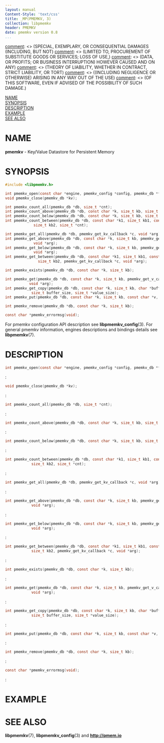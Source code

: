 ```yaml
---
layout: manual
Content-Style: 'text/css'
title: _MP(PMEMKV, 3)
collection: libpmemkv
header: PMEMKV
date: pmemkv version 0.8
...
```


[comment]: <> (Copyright 2019, Intel Corporation)

[comment]: <> (Redistribution and use in source and binary forms, with or without)
[comment]: <> (modification, are permitted provided that the following conditions)
[comment]: <> (are met:)
[comment]: <> (    * Redistributions of source code must retain the above copyright)
[comment]: <> (      notice, this list of conditions and the following disclaimer.)
[comment]: <> (    * Redistributions in binary form must reproduce the above copyright)
[comment]: <> (      notice, this list of conditions and the following disclaimer in)
[comment]: <> (      the documentation and/or other materials provided with the)
[comment]: <> (      distribution.)
[comment]: <> (    * Neither the name of the copyright holder nor the names of its)
[comment]: <> (      contributors may be used to endorse or promote products derived)
[comment]: <> (      from this software without specific prior written permission.)

[comment]: <> (THIS SOFTWARE IS PROVIDED BY THE COPYRIGHT HOLDERS AND CONTRIBUTORS)
[comment]: <> ("AS IS" AND ANY EXPRESS OR IMPLIED WARRANTIES, INCLUDING, BUT NOT)
[comment]: <> (LIMITED TO, THE IMPLIED WARRANTIES OF MERCHANTABILITY AND FITNESS FOR)
[comment]: <> (A PARTICULAR PURPOSE ARE DISCLAIMED. IN NO EVENT SHALL THE COPYRIGHT)
[comment]: <> (OWNER OR CONTRIBUTORS BE LIABLE FOR ANY DIRECT, INDIRECT, INCIDENTAL,)
[comment]: <> (SPECIAL, EXEMPLARY, OR CONSEQUENTIAL DAMAGES (INCLUDING, BUT NOT)
[comment]: <> (LIMITED TO, PROCUREMENT OF SUBSTITUTE GOODS OR SERVICES; LOSS OF USE,)
[comment]: <> (DATA, OR PROFITS; OR BUSINESS INTERRUPTION) HOWEVER CAUSED AND ON ANY)
[comment]: <> (THEORY OF LIABILITY, WHETHER IN CONTRACT, STRICT LIABILITY, OR TORT)
[comment]: <> ((INCLUDING NEGLIGENCE OR OTHERWISE) ARISING IN ANY WAY OUT OF THE USE)
[comment]: <> (OF THIS SOFTWARE, EVEN IF ADVISED OF THE POSSIBILITY OF SUCH DAMAGE.)

[comment]: <> (libpmemkv.3 -- man page for libpmemkv)

[NAME](#name)<br />
[SYNOPSIS](#synopsis)<br />
[DESCRIPTION](#description)<br />
[EXAMPLE](#example)<br />
[SEE ALSO](#see-also)<br />


# NAME #

**pmemkv** - Key/Value Datastore for Persistent Memory

# SYNOPSIS #

```c
#include <libpmemkv.h>

int pmemkv_open(const char *engine, pmemkv_config *config, pmemkv_db **db);
void pmemkv_close(pmemkv_db *kv);

int pmemkv_count_all(pmemkv_db *db, size_t *cnt);
int pmemkv_count_above(pmemkv_db *db, const char *k, size_t kb, size_t *cnt);
int pmemkv_count_below(pmemkv_db *db, const char *k, size_t kb, size_t *cnt);
int pmemkv_count_between(pmemkv_db *db, const char *k1, size_t kb1, const char *k2,
			 size_t kb2, size_t *cnt);

int pmemkv_get_all(pmemkv_db *db, pmemkv_get_kv_callback *c, void *arg);
int pmemkv_get_above(pmemkv_db *db, const char *k, size_t kb, pmemkv_get_kv_callback *c,
		     void *arg);
int pmemkv_get_below(pmemkv_db *db, const char *k, size_t kb, pmemkv_get_kv_callback *c,
		     void *arg);
int pmemkv_get_between(pmemkv_db *db, const char *k1, size_t kb1, const char *k2,
		       size_t kb2, pmemkv_get_kv_callback *c, void *arg);

int pmemkv_exists(pmemkv_db *db, const char *k, size_t kb);

int pmemkv_get(pmemkv_db *db, const char *k, size_t kb, pmemkv_get_v_callback *c,
	       void *arg);
int pmemkv_get_copy(pmemkv_db *db, const char *k, size_t kb, char *buffer,
		    size_t buffer_size, size_t *value_size);
int pmemkv_put(pmemkv_db *db, const char *k, size_t kb, const char *v, size_t vb);

int pmemkv_remove(pmemkv_db *db, const char *k, size_t kb);

const char *pmemkv_errormsg(void);
```

For pmemkv configuration API description see **libpmemkv_config**(3).
For general pmemkv information, engines descriptions and bindings details see **libpmemkv**(7).

# DESCRIPTION #

```c
int pmemkv_open(const char *engine, pmemkv_config *config, pmemkv_db **db);
```
:
```c
void pmemkv_close(pmemkv_db *kv);
```
:
```c
int pmemkv_count_all(pmemkv_db *db, size_t *cnt);
```
:
```c
int pmemkv_count_above(pmemkv_db *db, const char *k, size_t kb, size_t *cnt);
```
:
```c
int pmemkv_count_below(pmemkv_db *db, const char *k, size_t kb, size_t *cnt);
```
:
```c
int pmemkv_count_between(pmemkv_db *db, const char *k1, size_t kb1, const char *k2,
			size_t kb2, size_t *cnt);
```
:
```c
int pmemkv_get_all(pmemkv_db *db, pmemkv_get_kv_callback *c, void *arg);
```
:
```c
int pmemkv_get_above(pmemkv_db *db, const char *k, size_t kb, pmemkv_get_kv_callback *c,
			void *arg);
```
:
```c
int pmemkv_get_below(pmemkv_db *db, const char *k, size_t kb, pmemkv_get_kv_callback *c,
			void *arg);
```
:
```c
int pmemkv_get_between(pmemkv_db *db, const char *k1, size_t kb1, const char *k2,
			size_t kb2, pmemkv_get_kv_callback *c, void *arg);
```
:
```c
int pmemkv_exists(pmemkv_db *db, const char *k, size_t kb);
```
:
```c
int pmemkv_get(pmemkv_db *db, const char *k, size_t kb, pmemkv_get_v_callback *c,
			void *arg);
```
:
```c
int pmemkv_get_copy(pmemkv_db *db, const char *k, size_t kb, char *buffer,
			size_t buffer_size, size_t *value_size);
```
:
```c
int pmemkv_put(pmemkv_db *db, const char *k, size_t kb, const char *v, size_t vb);
```
:
```c
int pmemkv_remove(pmemkv_db *db, const char *k, size_t kb);
```
:
```c
const char *pmemkv_errormsg(void);
```
:

# EXAMPLE #


# SEE ALSO #

**libpmemkv**(7), **libpmemkv_config**(3) and **<http://pmem.io>**

